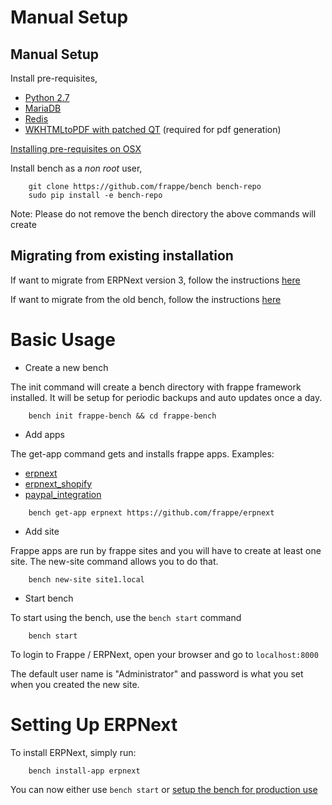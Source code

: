 # Manual Setup

Manual Setup
--------------

Install pre-requisites,

* [Python 2.7](https://www.python.org/download/releases/2.7/)
* [MariaDB](https://mariadb.org/)
* [Redis](http://redis.io/topics/quickstart)
* [WKHTMLtoPDF with patched QT](http://wkhtmltopdf.org/downloads.html) (required for pdf generation)

[Installing pre-requisites on OSX](https://github.com/frappe/bench/wiki/Installing-Bench-Pre-requisites-on-MacOSX)

Install bench as a *non root* user,


```
	git clone https://github.com/frappe/bench bench-repo
	sudo pip install -e bench-repo
```

Note: Please do not remove the bench directory the above commands will create


Migrating from existing installation
------------------------------------

If want to migrate from ERPNext version 3, follow the instructions [here](https://github.com/frappe/bench/wiki/Migrating-from-ERPNext-version-3)

If want to migrate from the old bench, follow the instructions [here](https://github.com/frappe/bench/wiki/Migrating-from-old-bench)


Basic Usage
===========

* Create a new bench

The init command will create a bench directory with frappe framework
installed. It will be setup for periodic backups and auto updates once
a day.

```
	bench init frappe-bench && cd frappe-bench
```

* Add apps

The get-app command gets and installs frappe apps. Examples:

- [erpnext](https://github.com/frappe/erpnext)
- [erpnext_shopify](https://github.com/frappe/erpnext_shopify)
- [paypal_integration](https://github.com/frappe/paypal_integration)

```
	bench get-app erpnext https://github.com/frappe/erpnext
```

* Add site

Frappe apps are run by frappe sites and you will have to create at least one
site. The new-site command allows you to do that.

```
	bench new-site site1.local
```

* Start bench

To start using the bench, use the `bench start` command


```
	bench start
```

To login to Frappe / ERPNext, open your browser and go to `localhost:8000`

The default user name is "Administrator" and password is what you set when you created the new site.


Setting Up ERPNext
==================

To install ERPNext, simply run:

```
	bench install-app erpnext
```

You can now either use `bench start` or [setup the bench for production use](setup-production.html)



